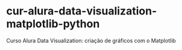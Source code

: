 # cur-alura-data-visualization-matplotlib-python
Curso Alura Data Visualization: criação de gráficos com o Matplotlib
